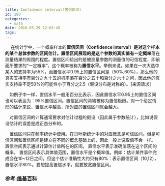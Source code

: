 ```yaml
---
title: Confidence interval(置信区间)
id: 190
categories:
  - math
date: 2016-05-29 12:03:45
tags:
---
```


　 在统计学中，一个概率样本的**置信区间（Confidence interval）**是对这个样本的某个总体参数的区间估计。置信区间展现的是这个参数的真实值有**一定概率**落在测量结果的周围的程度。置信区间给出的是被测量参数的测量值的可信程度，即前面所要求的“一定概率”。这个概率被称为**置信水平**。举例来说，如果在一次大选中某人的支持率为55%，而置信水平0.95上的置信区间是（50%,60%），那么他的真实支持率有百分之九十五的机率落在百分之五十和百分之六十之间，因此他的真实支持率不足50%的可能性小于百分之2.5（假设分布是对称的）。[来源请求]

　如例子中一样，置信水平一般用百分比表示，因此置信水平0.95上的置信区间也可以表达为：95%置信区间。置信区间的两端被称为置信极限。对一个给定情形的估计来说，置信水平越高，所对应的置信区间就会越大。

　对置信区间的计算通常要求对估计过程的假设（因此属于参数统计），比如说假设估计的误差是成正态分布的。

　置信区间只在频率统计中使用。在贝叶斯统计中的对应概念是可信区间。但是可信区间和置信区间是建立在不同的概念基础上的，因此一般上说取值不会一样。 置信空间表示通过计算估计值所在的区间。 置信水平表示准确值落在这个区间的概率。 置信区间表示具体值范围，置信水平是个概率值。例如：估计某件事件完成会在10~12日之间，但这个估计准确性大约只有80%：表示置信区间（10,12），置信水平80%。要想提高置信水平，就要放宽置信区间。

### 参考:[维基百科](https://zh.wikipedia.org/wiki/%E7%BD%AE%E4%BF%A1%E5%8C%BA%E9%97%B4)